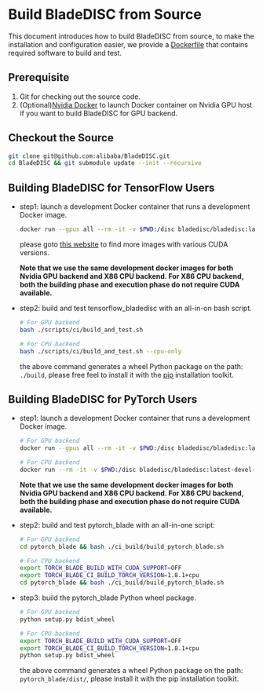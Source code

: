 # Build BladeDISC from Source

This document introduces how to build BladeDISC from source,
to make the installation and configuration easier, we provide a
[Dockerfile](/docker/dev/Dockerfile) that contains required software
to build and test.

## Prerequisite

1. Git for checking out the source code.
1. (Optional)[Nvidia Docker](https://docs.nvidia.com/datacenter/cloud-native/container-toolkit/install-guide.html)
to launch Docker container on Nvidia GPU host if you want to build BladeDISC for GPU backend.

## Checkout the Source

``` bash
git clone git@github.com:alibaba/BladeDISC.git
cd BladeDISC && git submodule update --init --recursive
```

## Building BladeDISC for TensorFlow Users

- step1: launch a development Docker container that runs a
development Docker image.

    ``` bash
    docker run --gpus all --rm -it -v $PWD:/disc bladedisc/bladedisc:latest-devel-cuda11.0 bash
    ```

    please goto [this website](https://hub.docker.com/r/bladedisc/bladedisc/tags?page=1&name=devel) to
    find more images with various CUDA versions.

    **Note that we use the same development docker images for both Nvidia GPU backend and X86 CPU backend. For X86 CPU backend, both the building phase and execution phase do not require CUDA available.**

- step2: build and test tensorflow_bladedisc with an all-in-on bash script.

    ``` bash
    # For GPU backend
    bash ./scripts/ci/build_and_test.sh

    # For CPU backend
    bash ./scripts/ci/build_and_test.sh --cpu-only
    ```

    the above command generates a wheel Python package on the path: `./build`,
    please free feel to install it with the [pip](https://pip.pypa.io/en/stable/installation/)
    installation toolkit.

## Building BladeDISC for PyTorch Users

- step1: launch a development Docker container that runs a
development Docker image.

    ``` bash
    # For GPU backend
    docker run --gpus all --rm -it -v $PWD:/disc bladedisc/bladedisc:latest-devel-cuda11.0 bash

    # For CPU backend
    docker run --rm -it -v $PWD:/disc bladedisc/bladedisc:latest-devel-cuda11.0 bash
    ```

   **Note that we use the same development docker images for both Nvidia GPU backend and X86 CPU backend. For X86 CPU backend, both the building phase and execution phase do not require CUDA available.**


- step2: build and test pytorch_blade with an all-in-one script:

    ``` bash
    # For GPU backend
    cd pytorch_blade && bash ./ci_build/build_pytorch_blade.sh

    # For CPU backend
    export TORCH_BLADE_BUILD_WITH_CUDA_SUPPORT=OFF
    export TORCH_BLADE_CI_BUILD_TORCH_VERSION=1.8.1+cpu
    cd pytorch_blade && bash ./ci_build/build_pytorch_blade.sh

    ```

- step3: build the pytorch_blade Python wheel package.

    ``` bash
    # For GPU backend
    python setup.py bdist_wheel

    # For CPU backend
    export TORCH_BLADE_BUILD_WITH_CUDA_SUPPORT=OFF
    export TORCH_BLADE_CI_BUILD_TORCH_VERSION=1.8.1+cpu
    python setup.py bdist_wheel
    ```

    the above command generates a wheel Python package on the path: `pytorch_blade/dist/`,
    please install it with the pip installation toolkit.
